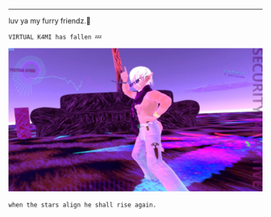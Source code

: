 

----------------------------------------






luv ya my furry friendz.💜



`VIRTUAL K4MI has fallen `💤






![image](https://raw.githubusercontent.com/VIRTUAL-K4MI-CLUB/Master/gh-pages/274068227_704191123909429_5075561750844527944_n.jpg)























































`when the stars align he shall rise again.`
